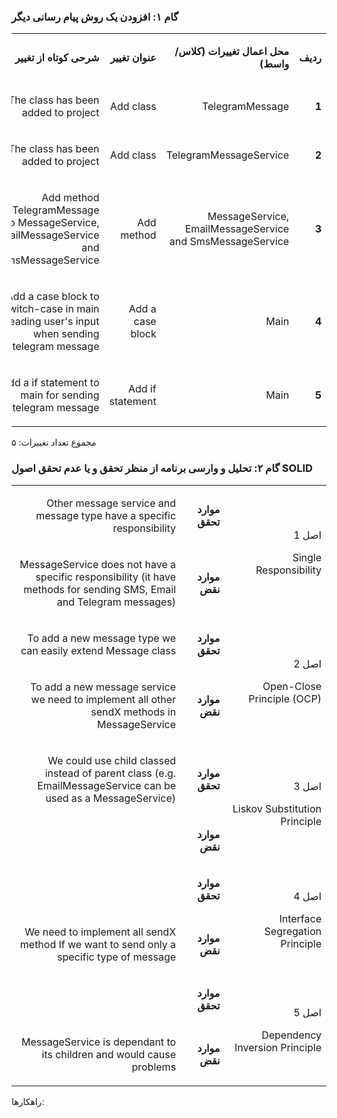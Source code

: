 ### گام ۱: افزودن یک روش پیام رسانی دیگر
<table dir='rtl'>
<tbody>
<tr>
<td width="64">
<p><strong>ردیف</strong></p>
</td>
<td width="198">
<p><strong>محل اعمال تغییرات (کلاس/واسط)</strong></p>
</td>
<td width="141">
<p><strong>عنوان تغییر</strong></p>
</td>
<td width="292">
<p><strong>شرحی کوتاه از تغییر</strong></p>
</td>
</tr>
<tr>
<td width="64">
<p><strong>1</strong></p>
</td>
<td width="198">
<p>TelegramMessage</p>
</td>
<td width="141">
<p>Add class</p>
</td>
<td width="292">
<p>The class has been added to project</p>
</td>
</tr>

<tr>
<td width="64">
<p><strong>2</strong></p>
</td>
<td width="198">
<p> TelegramMessageService</p>
</td>
<td width="141">
<p>Add class</p>
</td>
<td width="292">
<p>The class has been added to project</p>
</td>
</tr>
<tr>
<td width="64">
<p><strong>3</strong></p>
</td>
<td width="198">
<p> MessageService, EmailMessageService and SmsMessageService
</p>
</td>
<td width="141">
<p>Add method</p>
</td>
<td width="292">
<p>Add method sendTelegramMessage to MessageService, EmailMessageService and SmsMessageService</p>
</td>
</tr>
<tr>
<td width="64">
<p><strong>4</strong></p>
</td>
<td width="198">
<p>Main</p>
</td>
<td width="141">
<p>Add a case block</p>
</td>
<td width="292">
<p>Add a case block to switch-case in main for reading user's input when sending telegram message</p>
</td>
</tr>
<tr>
<td width="64">
<p><strong>5</strong></p>
</td>
<td width="198">
<p>Main</p>
</td>
<td width="141">
<p>Add if statement</p>
</td>
<td width="292">
<p>Add a if statement to main for sending telegram message</p>
</td>
</tr>

</tbody>
</table>

مجموع تعداد تغییرات: ۵

### گام ۲: تحلیل و وارسی برنامه از منظر تحقق و یا عدم تحقق اصول SOLID

<table dir='rtl'>
<tbody>
<tr>
<td rowspan="2" width="240">
<p>اصل 1</p>
<p>Single Responsibility</p>
</td>
<td width="95">
<p><strong>موارد تحقق</strong></p>
</td>
<td width="454">
<p>Other message service and message type have a specific responsibility</p>
</td>
</tr>
<tr>
<td>
<p><strong>موارد نقض</strong></p>
</td>
<td>
<p>MessageService does not have a specific responsibility (it have methods for sending SMS, Email and Telegram messages)</p>
</td>
</tr>
<tr>
<td rowspan="2">
<p>اصل 2</p>
<p>Open-Close Principle (OCP)</p>
</td>
<td>
<p><strong>موارد تحقق</strong></p>
</td>
<td>
<p>To add a new message type we can easily extend Message class</p>
</td>
</tr>
<tr>
<td>
<p><strong>موارد نقض</strong></p>
</td>
<td>
<p>To add a new message service we need to implement all other sendX methods in MessageService</p>
</td>
</tr>
<tr>
<td rowspan="2">
<p>اصل 3</p>
<p>Liskov Substitution Principle</p>
</td>
<td>
<p><strong>موارد تحقق</strong></p>
</td>
<td>
<p>We could use child classed instead of parent class (e.g. EmailMessageService can be used as a MessageService)</p>
</td>
</tr>
<tr>
<td>
<p><strong>موارد نقض</strong></p>
</td>
<td>
<p>&nbsp;</p>
</td>
</tr>
<tr>
<td rowspan="2">
<p>اصل 4</p>
<p>Interface Segregation Principle</p>
</td>
<td>
<p><strong>موارد تحقق</strong></p>
</td>
<td>
<p>&nbsp;</p>
</td>
</tr>
<tr>
<td>
<p><strong>موارد نقض</strong></p>
</td>
<td>
<p>We need to implement all sendX method If we want to send only a specific type of message</p>
</td>
</tr>
<tr>
<td rowspan="2">
<p>اصل 5</p>
<p>Dependency Inversion Principle</p>
</td>
<td>
<p><strong>موارد تحقق</strong></p>
</td>
<td>
<p>&nbsp;</p>
</td>
</tr>
<tr>
<td>
<p><strong>موارد نقض</strong></p>
</td>
<td>
<p>MessageService is dependant to its children and would cause problems</p>
</td>
</tr>
</tbody>
</table>

راهکارها:
